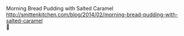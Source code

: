 Morning Bread Pudding with Salted Caramel	http://smittenkitchen.com/blog/2014/02/morning-bread-pudding-with-salted-caramel	
਍